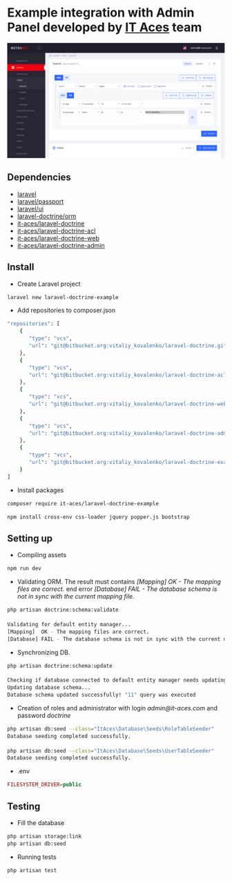 # Example integration with Admin Panel developed by [IT Aces](https://it-aces.com/) team

![Screenshot](Screenshot.png)

## Dependencies

 * [laravel](https://github.com/laravel)
 * [laravel/passport](https://github.com/laravel/passport)
 * [laravel/ui](https://github.com/laravel/ui)
 * [laravel-doctrine/orm](https://github.com/laravel-doctrine/orm)
 * [it-aces/laravel-doctrine](https://bitbucket.org/vitaliy_kovalenko/laravel-doctrine/src/master/)
 * [it-aces/laravel-doctrine-acl](https://bitbucket.org/vitaliy_kovalenko/laravel-doctrine-acl/src/master/)
 * [it-aces/laravel-doctrine-web](https://bitbucket.org/vitaliy_kovalenko/laravel-doctrine-web/src/master/)
 * [it-aces/laravel-doctrine-admin](https://bitbucket.org/vitaliy_kovalenko/laravel-doctrine-admin/src/master/)

## Install

 * Create Laravel project

```BASH
laravel new laravel-doctrine-example
```

 * Add repositories to composer.json

```BASH
"repositories": [
	{
       "type": "vcs",
       "url": "git@bitbucket.org:vitaliy_kovalenko/laravel-doctrine.git"
    },
    {
       "type": "vcs",
       "url": "git@bitbucket.org:vitaliy_kovalenko/laravel-doctrine-acl.git"
    },
    {
       "type": "vcs",
       "url": "git@bitbucket.org:vitaliy_kovalenko/laravel-doctrine-web.git"
    },
    {
       "type": "vcs",
       "url": "git@bitbucket.org:vitaliy_kovalenko/laravel-doctrine-admin.git"
    },
    {
       "type": "vcs",
       "url": "git@bitbucket.org:vitaliy_kovalenko/laravel-doctrine-example.git"
    }
]
```

 * Install packages

```BASH
composer require it-aces/laravel-doctrine-example
```

```BASH
npm install cross-env css-loader jquery popper.js bootstrap
```

## Setting up

 * Compiling assets

```BASH
npm run dev
```

 * Validating ORM. The result must contains _[Mapping]  OK - The mapping files are correct._ end error _[Database] FAIL - The database schema is not in sync with the current mapping file._

```BASH
php artisan doctrine:schema:validate

Validating for default entity manager...
[Mapping]  OK - The mapping files are correct.
[Database] FAIL - The database schema is not in sync with the current mapping file.
```

 * Synchronizing DB.

```BASH
php artisan doctrine:schema:update
 
Checking if database connected to default entity manager needs updating...
Updating database schema...
Database schema updated successfully! "11" query was executed
```

 * Creation of roles and administrator with login _admin@it-aces.com_ and password _doctrine_

```BASH
php artisan db:seed --class="ItAces\Database\Seeds\RoleTableSeeder"
Database seeding completed successfully.

php artisan db:seed --class="ItAces\Database\Seeds\UserTableSeeder"
Database seeding completed successfully.
```

 * .env
 
```PHP
FILESYSTEM_DRIVER=public
```

## Testing

 * Fill the database
 
```BASH
php artisan storage:link
php artisan db:seed
```

 * Running tests
 
 ```BASH
 php artisan test
 ```
 

